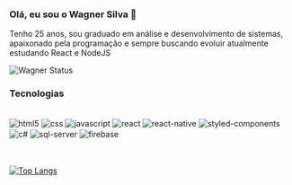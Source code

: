 
### Olá, eu sou o Wagner Silva 👋


Tenho 25 anos, sou graduado em análise e desenvolvimento de sistemas, apaixonado pela programação e
sempre buscando evoluir atualmente estudando React e NodeJS


![Wagner Status](https://github-readme-stats.vercel.app/api?username=wagnerSfarias&show_icons=true&theme=radical&include_all_commits=true)
<!-- <img src="https://github-readme-stats.vercel.app/api?username=wagnerSfarias&show_icons="true"&theme=radical&count_private="true"&include_all_commits="true"/> -->

### Tecnologias
<div style="display: inline_block"><br/>

<img align="center" alt="html5" src="https://img.shields.io/badge/HTML5-E34F26?style=for-the-badge&logo=html5&logoColor=white"/>
<img align="center" alt="css" src="https://img.shields.io/badge/CSS3-1572B6?style=for-the-badge&logo=css3&logoColor=white"/>
<img align="center" alt="javascript" src="https://img.shields.io/badge/JavaScript-F7DF1E?style=for-the-badge&logo=javascript&logoColor=black"/>
<img align="center" alt="react" src="https://img.shields.io/badge/React-20232A?style=for-the-badge&logo=react&logoColor=61DAFB"/>
<img align="center" alt="react-native" src="https://img.shields.io/badge/React_Native-20232A?style=for-the-badge&logo=react&logoColor=61DAFB"/>
<img align="center" alt="styled-components" src="https://img.shields.io/badge/styled--components-DB7093?style=for-the-badge&logo=styled-components&logoColor=white"/>
<img align="center" alt="c#" src="https://img.shields.io/badge/C%23-239120?style=for-the-badge&logo=c-sharp&logoColor=white"/>
<img align="center" alt="sql-server" src="https://img.shields.io/badge/Microsoft_SQL_Server-CC2927?style=for-the-badge&logo=microsoft-sql-server&logoColor=white"/>
<img align="center" alt="firebase" src="https://img.shields.io/badge/Firebase-F29D0C?style=for-the-badge&logo=firebase&logoColor=white"/>
</div>
<br/>

<br/>

[![Top Langs](https://github-readme-stats.vercel.app/api/top-langs/?username=wagnerSfarias&theme=radical)](https://github.com/anuraghazra/github-readme-stats)
